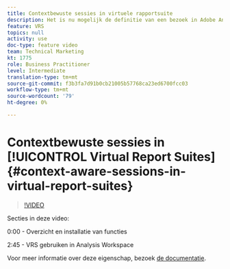 ```yaml
---
title: Contextbewuste sessies in virtuele rapportsuite
description: Het is nu mogelijk de definitie van een bezoek in Adobe Analytics op niet-destructieve wijze te wijzigen met behulp van een virtuele rapportsuite. Wij tonen u hoe te om dat te doen en de verschillende beschikbare opties.
feature: VRS
topics: null
activity: use
doc-type: feature video
team: Technical Marketing
kt: 1775
role: Business Practitioner
level: Intermediate
translation-type: tm+mt
source-git-commit: f3b3fa7d91b0cb21005b57768ca23ed6700fcc03
workflow-type: tm+mt
source-wordcount: '79'
ht-degree: 0%

---
```



# Contextbewuste sessies in [!UICONTROL Virtual Report Suites] {#context-aware-sessions-in-virtual-report-suites}

>[!VIDEO](https://video.tv.adobe.com/v/23545/?quality=12)

Secties in deze video:

0:00 - Overzicht en installatie van functies

2:45 - VRS gebruiken in Analysis Workspace

Voor meer informatie over deze eigenschap, bezoek [de documentatie](https://marketing.adobe.com/resources/help/en_US/reference/vrs-mobile-visit-processing.html).
